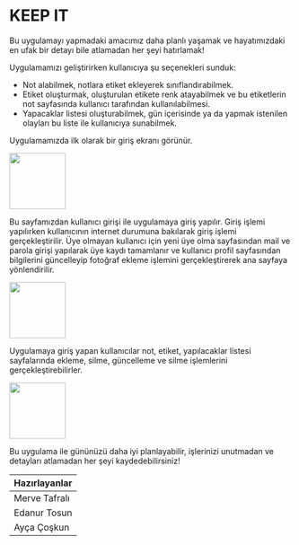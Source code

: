 # KEEP IT

Bu uygulamayı yapmadaki amacımız daha planlı yaşamak ve hayatımızdaki en ufak bir detayı bile atlamadan her şeyi hatırlamak!

Uygulamamızı geliştirirken kullanıcıya şu seçenekleri sunduk:
 * Not alabilmek, notlara etiket ekleyerek sınıflandırabilmek.
 * Etiket oluşturmak, oluşturulan etikete renk atayabilmek ve bu etiketlerin not sayfasında kullanıcı tarafından kullanılabilmesi.
 * Yapacaklar listesi oluşturabilmek, gün içerisinde ya da yapmak istenilen olayları bu liste ile kullanıcıya sunabilmek.
 
Uygulamamızda ilk olarak bir giriş ekranı görünür. 

<img src="https://github.com/2019-BLM441/app-160202100/blob/master/IMG_1429.PNG" width=100 align=center>



Bu sayfamızdan kullanıcı girişi ile uygulamaya giriş yapılır. Giriş işlemi yapılırken kullanıcının internet durumuna bakılarak giriş işlemi gerçekleştirilir. 
Üye olmayan kullanıcı için yeni üye olma sayfasından mail ve parola girişi yapılarak üye kaydı tamamlanır ve kullanıcı profil sayfasından bilgilerini güncelleyip fotoğraf ekleme işlemini gerçekleştirerek ana sayfaya yönlendirilir.

<img src="https://github.com/2019-BLM441/app-160202100/blob/master/IMG_1433.PNG" width=100 align=center>


Uygulamaya giriş yapan kullanıcılar not, etiket, yapılacaklar listesi sayfalarında ekleme, silme, güncelleme ve silme işlemlerini gerçekleştirebilirler.

<img src="https://github.com/2019-BLM441/app-160202100/blob/master/IMG_1436.PNG" width=100 align=center>



Bu uygulama ile gününüzü daha iyi planlayabilir, işlerinizi unutmadan ve detayları atlamadan her şeyi kaydedebilirsiniz!


| Hazırlayanlar | 
| ------------- | 
| Merve Tafralı | 
| Edanur Tosun  |
| Ayça Çoşkun   |

